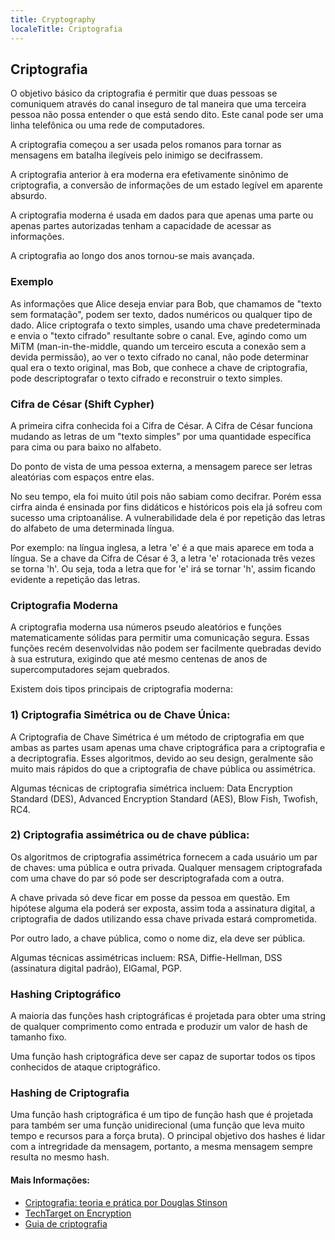 ```yaml
---
title: Cryptography
localeTitle: Criptografia
---
```

## Criptografia

O objetivo básico da criptografia é permitir que duas pessoas se comuniquem através do canal inseguro de tal maneira que uma terceira pessoa não possa entender o que está sendo dito. Este canal pode ser uma linha telefônica ou uma rede de computadores.

A criptografia começou a ser usada pelos romanos para tornar as mensagens em batalha ilegíveis pelo inimigo se decifrassem.

A criptografia anterior à era moderna era efetivamente sinônimo de criptografia, a conversão de informações de um estado legível em aparente absurdo.

A criptografia moderna é usada em dados para que apenas uma parte ou apenas partes autorizadas tenham a capacidade de acessar as informações.

A criptografia ao longo dos anos tornou-se mais avançada.

### Exemplo

As informações que Alice deseja enviar para Bob, que chamamos de "texto sem formatação", podem ser texto, dados numéricos ou qualquer tipo de dado. Alice criptografa o texto simples, usando uma chave predeterminada e envia o "texto cifrado" resultante sobre o canal. Eve, agindo como um MiTM (man-in-the-middle, quando um terceiro escuta a conexão sem a devida permissão), ao ver o texto cifrado no canal, não pode determinar qual era o texto original, mas Bob, que conhece a chave de criptografia, pode descriptografar o texto cifrado e reconstruir o texto simples.

### Cifra de César (Shift Cypher)

A primeira cifra conhecida foi a Cifra de César. A Cifra de César funciona mudando as letras de um "texto simples" por uma quantidade específica para cima ou para baixo no alfabeto.

Do ponto de vista de uma pessoa externa, a mensagem parece ser letras aleatórias com espaços entre elas.

No seu tempo, ela foi muito útil pois não sabiam como decifrar. Porém essa cirfra ainda é ensinada por fins didáticos e históricos pois ela já sofreu com sucesso uma criptoanálise. A vulnerabilidade dela é por repetição das letras do alfabeto de uma determinada língua.

Por exemplo: na língua inglesa, a letra 'e' é a que mais aparece em toda a língua. Se a chave da Cifra de César é 3, a letra 'e' rotacionada três vezes se torna 'h'. Ou seja, toda a letra que for 'e' irá se tornar 'h', assim ficando evidente a repetição das letras.

### Criptografia Moderna

A criptografia moderna usa números pseudo aleatórios e funções matematicamente sólidas para permitir uma comunicação segura. Essas funções recém desenvolvidas não podem ser facilmente quebradas devido à sua estrutura, exigindo que até mesmo centenas de anos de supercomputadores sejam quebrados.

Existem dois tipos principais de criptografia moderna:

### 1) Criptografia Simétrica ou de Chave Única:

A Criptografia de Chave Simétrica é um método de criptografia em que ambas as partes usam apenas uma chave criptográfica para a criptografia e a decriptografia. Esses algoritmos, devido ao seu design, geralmente são muito mais rápidos do que a criptografia de chave pública ou assimétrica.

Algumas técnicas de criptografia simétrica incluem: Data Encryption Standard (DES), Advanced Encryption Standard (AES), Blow Fish, Twofish, RC4.

### 2) Criptografia assimétrica ou de chave pública:

Os algoritmos de criptografia assimétrica fornecem a cada usuário um par de chaves: uma pública e outra privada. Qualquer mensagem criptografada com uma chave do par só pode ser descriptografada com a outra.

A chave privada só deve ficar em posse da pessoa em questão. Em hipótese alguma ela poderá ser exposta, assim toda a assinatura digital, a criptografia de dados utilizando essa chave privada estará comprometida.

Por outro lado, a chave pública, como o nome diz, ela deve ser pública.

Algumas técnicas assimétricas incluem: RSA, Diffie-Hellman, DSS (assinatura digital padrão), ElGamal, PGP.

### Hashing Criptográfico

A maioria das funções hash criptográficas é projetada para obter uma string de qualquer comprimento como entrada e produzir um valor de hash de tamanho fixo.

Uma função hash criptográfica deve ser capaz de suportar todos os tipos conhecidos de ataque criptográfico.

### Hashing de Criptografia

Uma função hash criptográfica é um tipo de função hash que é projetada para também ser uma função unidirecional (uma função que leva muito tempo e recursos para a força bruta). O principal objetivo dos hashes é lidar com a intregridade da mensagem, portanto, a mesma mensagem sempre resulta no mesmo hash.

#### Mais Informações:

*   [Criptografia: teoria e prática por Douglas Stinson](https://www.crcpress.com/Cryptography-Theory-and-Practice-Third-Edition/Stinson/p/book/9781584885085)
*   [TechTarget on Encryption](http://searchsecurity.techtarget.com/definition/encryption)
*   [Guia de criptografia](https://www.tutorialspoint.com/cryptography/index.htm)
